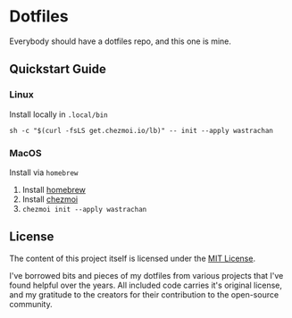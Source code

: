 # Dotfiles

Everybody should have a dotfiles repo, and this one is mine.

## Quickstart Guide

### Linux

Install locally in `.local/bin`

```shell
sh -c "$(curl -fsLS get.chezmoi.io/lb)" -- init --apply wastrachan
```

### MacOS

Install via `homebrew`

1. Install [homebrew](https://brew.sh)
2. Install [chezmoi](https://www.chezmoi.io/install/)
3. `chezmoi init --apply wastrachan`

## License

The content of this project itself is licensed under the [MIT License](LICENSE).

I've borrowed bits and pieces of my dotfiles from various projects that I've found helpful over the years. All included code carries it's original license, and my gratitude to the creators for their contribution to the open-source community.
